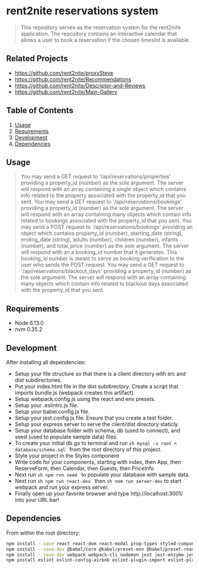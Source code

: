 # rent2nite reservations system

> This repository serves as the reservation system for the rent2nite application. The repository contains an interactive calendar that allows a user to book a reservation if the chosen timeslot is available.

## Related Projects

- https://github.com/rent2nite/proxySteve
- https://github.com/rent2nite/Recommendations
- https://github.com/rent2nite/Descriptor-and-Reviews
- https://github.com/rent2nite/Main-Gallery

## Table of Contents

1. [Usage](#Usage)
1. [Requirements](#Requirements)
1. [Development](#Development)
1. [Dependencies](#Dependencies)

## Usage

> You may send a GET request to '/api/reservations/properties' providing a property_id (number) as the sole argument. The server will respond with an array containing a single object which contains info related to the property associated with the property_id that you sent.
> You may send a GET request to '/api/reservations/bookings' providing a property_id (number) as the sole argument. The server will respond with an array containing many objects which contain info related to bookings associated with the property_id that you sent.
> You may send a POST request to '/api/reservations/bookings' providing an object which contains property_id (number), starting_date (string), ending_date (string), adults (number), children (number), infants (number), and total_price (number) as the sole argument. The server will respond with an a booking_id number that it generates. This booking_id number is meant to serve as booking verification to the user who sends the POST request.
> You may send a GET request to '/api/reservations/blackout_days' providing a property_id (number) as the sole argument. The server will respond with an array containing many objects which contain info related to blackout days associated with the property_id that you sent.

## Requirements

- Node 6.13.0
- nvm 0.35.2

## Development

After installing all dependencies:
- Setup your file structure so that there is a client directory with src and dist subdirectories.
- Put your index.html file in the dist subdirectory. Create a script that imports bundle.js (webpack creates this artifact).
- Setup webpack.config.js using the react and env presets.
- Setup your .eslintrc.js file.
- Setup your babel.config.js file.
- Setup your jest.config.js file. Ensure that you create a test folder.
- Setup your express server to serve the client/dist directory staticly.
- Setup your database folder with schema, db (used to connect), and seed (used to populate sample data) files.
- To create your initial db go to terminal and run ```sh mysql -u root < database/schema.sql ``` from the root directory of this project.
- Style your project in the Styles component
- Write code for your components, starting with index, then App, then ReserveForm, then Calendar, then Guests, then PriceInfo
- Next run ```sh npm run seed ``` to populate your database with sample data.
- Next run ```sh npm run react-dev ``` then ```sh nom run server-dev``` to start webpack and run your express server.
- Finally open up your favorite browser and type http://localhost:3001/ into your URL bar!


## Dependencies

From within the root directory:

```sh
npm install --save react react-dom react-modal prop-types styled-components jquery express body-parser mysql moment faker
npm install --save-dev @babel/core @babel/preset-env @babel/preset-react babel-eslint babel-jest babel-loader
npm install --save-dev webpack webpack-cli nodemon jest jest-enzyme jest-environment-enzyme enzyme enzyme-adapter-react-16
npm install eslint eslint-config-airbnb eslint-plugin-import eslint-plugin-jsx-a11y eslint-plugin-react eslint-plugin-react-hooks
```
